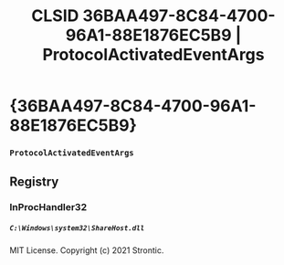 ﻿---
title: "CLSID 36BAA497-8C84-4700-96A1-88E1876EC5B9 | ProtocolActivatedEventArgs"
excerpt: What is COM-Object CLSID 36BAA497-8C84-4700-96A1-88E1876EC5B9?
---

# {36BAA497-8C84-4700-96A1-88E1876EC5B9}

### `ProtocolActivatedEventArgs`

## Registry


### InProcHandler32

##### `C:\Windows\system32\ShareHost.dll`

MIT License. Copyright (c) 2021 Strontic.


